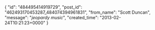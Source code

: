  {
   "id": "484495414919729",
   "post_id": "462493170453287_484074394961831",
   "from_name": "Scott Duncan",
   "message": "*jeopardy music*",
   "created_time": "2013-02-24T10:21:23+0000"
 }
